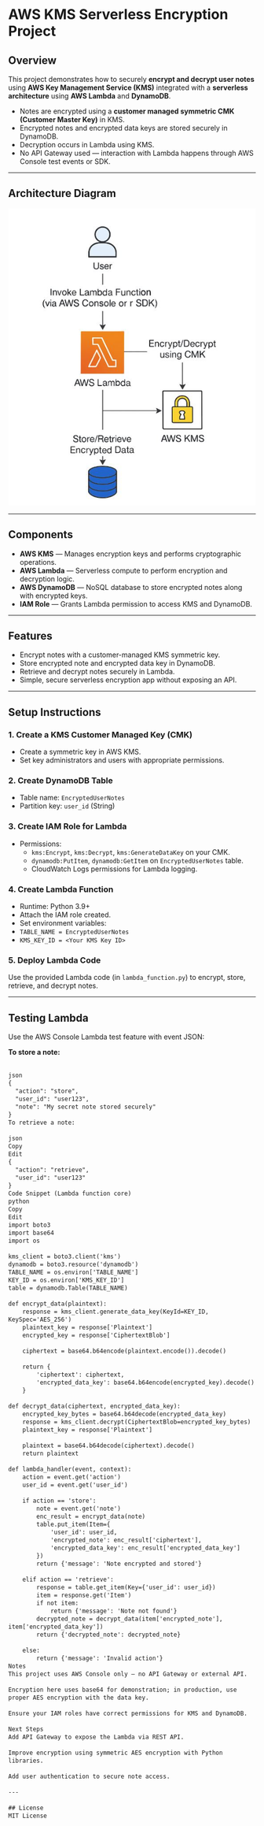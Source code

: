 # AWS KMS Serverless Encryption Project

## Overview

This project demonstrates how to securely **encrypt and decrypt user notes** using **AWS Key Management Service (KMS)** integrated with a **serverless architecture** using **AWS Lambda** and **DynamoDB**.

- Notes are encrypted using a **customer managed symmetric CMK (Customer Master Key)** in KMS.
- Encrypted notes and encrypted data keys are stored securely in DynamoDB.
- Decryption occurs in Lambda using KMS.
- No API Gateway used — interaction with Lambda happens through AWS Console test events or SDK.

---

## Architecture Diagram    


![System Architecture Diagram](System%20Architecture%20Diagram/serverless%20KMS.JPG)
        


---

## Components

- **AWS KMS** — Manages encryption keys and performs cryptographic operations.
- **AWS Lambda** — Serverless compute to perform encryption and decryption logic.
- **AWS DynamoDB** — NoSQL database to store encrypted notes along with encrypted keys.
- **IAM Role** — Grants Lambda permission to access KMS and DynamoDB.

---

## Features

- Encrypt notes with a customer-managed KMS symmetric key.
- Store encrypted note and encrypted data key in DynamoDB.
- Retrieve and decrypt notes securely in Lambda.
- Simple, secure serverless encryption app without exposing an API.

---

## Setup Instructions

### 1. Create a KMS Customer Managed Key (CMK)

- Create a symmetric key in AWS KMS.
- Set key administrators and users with appropriate permissions.

### 2. Create DynamoDB Table

- Table name: `EncryptedUserNotes`
- Partition key: `user_id` (String)

### 3. Create IAM Role for Lambda

- Permissions:
  - `kms:Encrypt`, `kms:Decrypt`, `kms:GenerateDataKey` on your CMK.
  - `dynamodb:PutItem`, `dynamodb:GetItem` on `EncryptedUserNotes` table.
  - CloudWatch Logs permissions for Lambda logging.

### 4. Create Lambda Function

- Runtime: Python 3.9+
- Attach the IAM role created.
- Set environment variables:
- `TABLE_NAME = EncryptedUserNotes`
- `KMS_KEY_ID = <Your KMS Key ID>`

### 5. Deploy Lambda Code

Use the provided Lambda code (in `lambda_function.py`) to encrypt, store, retrieve, and decrypt notes.

---

## Testing Lambda

Use the AWS Console Lambda test feature with event JSON:

**To store a note:**

```

json
{
  "action": "store",
  "user_id": "user123",
  "note": "My secret note stored securely"
}
To retrieve a note:

json
Copy
Edit
{
  "action": "retrieve",
  "user_id": "user123"
}
Code Snippet (Lambda function core)
python
Copy
Edit
import boto3
import base64
import os

kms_client = boto3.client('kms')
dynamodb = boto3.resource('dynamodb')
TABLE_NAME = os.environ['TABLE_NAME']
KEY_ID = os.environ['KMS_KEY_ID']
table = dynamodb.Table(TABLE_NAME)

def encrypt_data(plaintext):
    response = kms_client.generate_data_key(KeyId=KEY_ID, KeySpec='AES_256')
    plaintext_key = response['Plaintext']
    encrypted_key = response['CiphertextBlob']

    ciphertext = base64.b64encode(plaintext.encode()).decode()

    return {
        'ciphertext': ciphertext,
        'encrypted_data_key': base64.b64encode(encrypted_key).decode()
    }

def decrypt_data(ciphertext, encrypted_data_key):
    encrypted_key_bytes = base64.b64decode(encrypted_data_key)
    response = kms_client.decrypt(CiphertextBlob=encrypted_key_bytes)
    plaintext_key = response['Plaintext']

    plaintext = base64.b64decode(ciphertext).decode()
    return plaintext

def lambda_handler(event, context):
    action = event.get('action')
    user_id = event.get('user_id')
    
    if action == 'store':
        note = event.get('note')
        enc_result = encrypt_data(note)
        table.put_item(Item={
            'user_id': user_id,
            'encrypted_note': enc_result['ciphertext'],
            'encrypted_data_key': enc_result['encrypted_data_key']
        })
        return {'message': 'Note encrypted and stored'}
    
    elif action == 'retrieve':
        response = table.get_item(Key={'user_id': user_id})
        item = response.get('Item')
        if not item:
            return {'message': 'Note not found'}
        decrypted_note = decrypt_data(item['encrypted_note'], item['encrypted_data_key'])
        return {'decrypted_note': decrypted_note}
    
    else:
        return {'message': 'Invalid action'}
Notes
This project uses AWS Console only — no API Gateway or external API.

Encryption here uses base64 for demonstration; in production, use proper AES encryption with the data key.

Ensure your IAM roles have correct permissions for KMS and DynamoDB.

Next Steps
Add API Gateway to expose the Lambda via REST API.

Improve encryption using symmetric AES encryption with Python libraries.

Add user authentication to secure note access.

---

## License
MIT License
